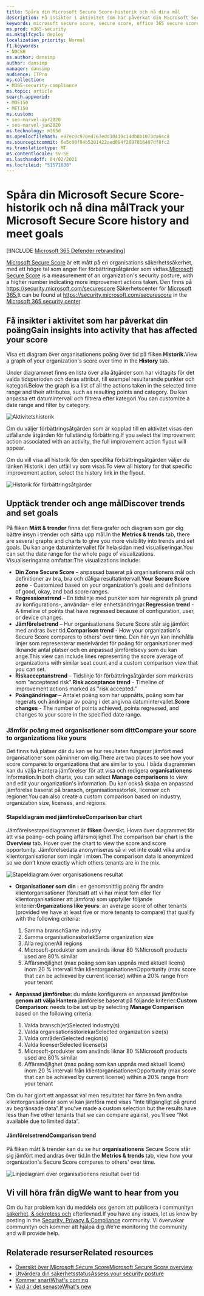 ```yaml
---
title: Spåra din Microsoft Secure Score-historik och nå dina mål
description: Få insikter i aktivitet som har påverkat din Microsoft Secure Score. Upptäck trender och ange mål.
keywords: microsoft secure score, secure score, office 365 secure score, microsoft security score, microsoft 365 security center, improvement actions
ms.prod: m365-security
ms.mktglfcycl: deploy
localization_priority: Normal
f1.keywords:
- NOCSH
ms.author: dansimp
author: dansimp
manager: dansimp
audience: ITPro
ms.collection:
- M365-security-compliance
ms.topic: article
search.appverid:
- MOE150
- MET150
ms.custom:
- seo-marvel-apr2020
- seo-marvel-jun2020
ms.technology: m365d
ms.openlocfilehash: e97ec0c970ed767edd30419c14db8b1073da64c8
ms.sourcegitcommit: 6e5c00f84b5201422aed094f2697016407df8fc2
ms.translationtype: MT
ms.contentlocale: sv-SE
ms.lasthandoff: 04/02/2021
ms.locfileid: "51571038"
---
```

# <a name="track-your-microsoft-secure-score-history-and-meet-goals"></a><span data-ttu-id="e7397-105">Spåra din Microsoft Secure Score-historik och nå dina mål</span><span class="sxs-lookup"><span data-stu-id="e7397-105">Track your Microsoft Secure Score history and meet goals</span></span>

[!INCLUDE [Microsoft 365 Defender rebranding](../includes/microsoft-defender.md)]

<span data-ttu-id="e7397-106">[Microsoft Secure Score](microsoft-secure-score.md) är ett mått på en organisations säkerhetssäkerhet, med ett högre tal som anger fler förbättringsåtgärder som vidtas.</span><span class="sxs-lookup"><span data-stu-id="e7397-106">[Microsoft Secure Score](microsoft-secure-score.md) is a measurement of an organization's security posture, with a higher number indicating more improvement actions taken.</span></span> <span data-ttu-id="e7397-107">Den finns på https://security.microsoft.com/securescore Säkerhetscenter för [Microsoft 365.](overview-security-center.md)</span><span class="sxs-lookup"><span data-stu-id="e7397-107">It can be found at https://security.microsoft.com/securescore in the [Microsoft 365 security center](overview-security-center.md).</span></span>

## <a name="gain-insights-into-activity-that-has-affected-your-score"></a><span data-ttu-id="e7397-108">Få insikter i aktivitet som har påverkat din poäng</span><span class="sxs-lookup"><span data-stu-id="e7397-108">Gain insights into activity that has affected your score</span></span>

<span data-ttu-id="e7397-109">Visa ett diagram över organisationens poäng över tid på fliken **Historik.**</span><span class="sxs-lookup"><span data-stu-id="e7397-109">View a graph of your organization's score over time in the **History** tab.</span></span>

<span data-ttu-id="e7397-110">Under diagrammet finns en lista över alla åtgärder som har vidtagits för det valda tidsperioden och deras attribut, till exempel resulterande punkter och kategori.</span><span class="sxs-lookup"><span data-stu-id="e7397-110">Below the graph is a list of all the actions taken in the selected time range and their attributes, such as resulting points and category.</span></span> <span data-ttu-id="e7397-111">Du kan anpassa ett datumintervall och filtrera efter kategori.</span><span class="sxs-lookup"><span data-stu-id="e7397-111">You can customize a date range and filter by category.</span></span>

![Aktivitetshistorik](../../media/secure-score/secure-score-history-activity.png)

<span data-ttu-id="e7397-113">Om du väljer förbättringsåtgärden som är kopplad till en aktivitet visas den utfällande åtgärden för fullständig förbättring.</span><span class="sxs-lookup"><span data-stu-id="e7397-113">If you select the improvement action associated with an activity, the full improvement action flyout will appear.</span></span>

<span data-ttu-id="e7397-114">Om du vill visa all historik för den specifika förbättringsåtgärden väljer du länken Historik i den utfäll vy som visas.</span><span class="sxs-lookup"><span data-stu-id="e7397-114">To view all history for that specific improvement action, select the history link in the flyout.</span></span>

![Historik för förbättringsåtgärder](../../media/secure-score/secure-score-history-flyout.png)

## <a name="discover-trends-and-set-goals"></a><span data-ttu-id="e7397-116">Upptäck trender och ange mål</span><span class="sxs-lookup"><span data-stu-id="e7397-116">Discover trends and set goals</span></span>

<span data-ttu-id="e7397-117">På fliken **Mått & trender** finns det flera grafer och diagram som ger dig bättre insyn i trender och sätta upp mål.</span><span class="sxs-lookup"><span data-stu-id="e7397-117">In the **Metrics & trends** tab, there are several graphs and charts to give you more visibility into trends and set goals.</span></span> <span data-ttu-id="e7397-118">Du kan ange datumintervallet för hela sidan med visualiseringar.</span><span class="sxs-lookup"><span data-stu-id="e7397-118">You can set the date range for the whole page of visualizations.</span></span> <span data-ttu-id="e7397-119">Visualiseringarna omfattar:</span><span class="sxs-lookup"><span data-stu-id="e7397-119">The visualizations include:</span></span>

* <span data-ttu-id="e7397-120">**Din Zone Secure Score** – anpassad baserat på organisationens mål och definitioner av bra, bra och dåliga resultatintervall.</span><span class="sxs-lookup"><span data-stu-id="e7397-120">**Your Secure Score zone** - Customized based on your organization's goals and definitions of good, okay, and bad score ranges.</span></span>
* <span data-ttu-id="e7397-121">**Regressionstrend** – En tidslinje med punkter som har regrerats på grund av konfigurations-, användar- eller enhetsändringar.</span><span class="sxs-lookup"><span data-stu-id="e7397-121">**Regression trend** - A timeline of points that have regressed because of configuration, user, or device changes.</span></span>  
* <span data-ttu-id="e7397-122">**Jämförelsetrend** – Hur organisationens Secure Score står sig jämfört med andras över tid.</span><span class="sxs-lookup"><span data-stu-id="e7397-122">**Comparison trend** - How your organization's Secure Score compares to others' over time.</span></span> <span data-ttu-id="e7397-123">Den här vyn kan innehålla linjer som representerar medelvärdet för poäng för organisationer med liknande antal platser och en anpassad jämförelsevy som du kan ange.</span><span class="sxs-lookup"><span data-stu-id="e7397-123">This view can include lines representing the score average of organizations with similar seat count and a custom comparison view that you can set.</span></span>
* <span data-ttu-id="e7397-124">**Riskacceptanstrend** – Tidslinje för förbättringsåtgärder som markerats som "accepterad risk".</span><span class="sxs-lookup"><span data-stu-id="e7397-124">**Risk acceptance trend** - Timeline of improvement actions marked as "risk accepted."</span></span>
* <span data-ttu-id="e7397-125">**Poängändringar** – Antalet poäng som har uppnåtts, poäng som har regerats och ändringar av poäng i det angivna datumintervallet.</span><span class="sxs-lookup"><span data-stu-id="e7397-125">**Score changes** - The number of points achieved, points regressed, and changes to your score in the specified date range.</span></span>

### <a name="compare-your-score-to-organizations-like-yours"></a><span data-ttu-id="e7397-126">Jämför poäng med organisationer som ditt</span><span class="sxs-lookup"><span data-stu-id="e7397-126">Compare your score to organizations like yours</span></span>

<span data-ttu-id="e7397-127">Det finns två platser där du kan se hur resultaten fungerar jämfört med organisationer som påminner om dig.</span><span class="sxs-lookup"><span data-stu-id="e7397-127">There are two places to see how your score compares to organizations that are similar to you.</span></span> <span data-ttu-id="e7397-128">I båda diagrammen kan du välja Hantera jämförelser för att visa och redigera **organisationens** information.</span><span class="sxs-lookup"><span data-stu-id="e7397-128">In both charts, you can select **Manage comparisons** to view and edit your organization's information.</span></span> <span data-ttu-id="e7397-129">Du kan också skapa en anpassad jämförelse baserat på bransch, organisationsstorlek, licenser och regioner.</span><span class="sxs-lookup"><span data-stu-id="e7397-129">You can also create a custom comparison based on industry, organization size, licenses, and regions.</span></span>

#### <a name="comparison-bar-chart"></a><span data-ttu-id="e7397-130">Stapeldiagram med jämförelse</span><span class="sxs-lookup"><span data-stu-id="e7397-130">Comparison bar chart</span></span>

<span data-ttu-id="e7397-131">Jämförelsestapeldiagrammet är **fliken** Översikt. Hovra över diagrammet för att visa poäng- och poäng affärsmöjlighet.</span><span class="sxs-lookup"><span data-stu-id="e7397-131">The comparison bar chart is the **Overview** tab. Hover over the chart to view the score and score opportunity.</span></span> <span data-ttu-id="e7397-132">Jämförelsedata anonymiseras så vi vet inte exakt vilka andra klientorganisationar som ingår i mixen.</span><span class="sxs-lookup"><span data-stu-id="e7397-132">The comparison data is anonymized so we don’t know exactly which others tenants are in the mix.</span></span>

![Stapeldiagram över organisationens resultat](../../media/secure-score/secure-score-comparison-bar.png)

- <span data-ttu-id="e7397-134">**Organisationer som din :** en genomsnittlig poäng för andra klientorganisationer (förutsatt att vi har minst fem eller fler klientorganisationer att jämföra) som uppfyller följande kriterier:</span><span class="sxs-lookup"><span data-stu-id="e7397-134">**Organizations like yours**: an average score of other tenants (provided we have at least five or more tenants to compare) that qualify with the following criteria:</span></span>
    1. <span data-ttu-id="e7397-135">Samma bransch</span><span class="sxs-lookup"><span data-stu-id="e7397-135">Same industry</span></span>
    2. <span data-ttu-id="e7397-136">Samma organisationsstorlek</span><span class="sxs-lookup"><span data-stu-id="e7397-136">Same organization size</span></span>
    3. <span data-ttu-id="e7397-137">Alla regioner</span><span class="sxs-lookup"><span data-stu-id="e7397-137">All regions</span></span>
    4. <span data-ttu-id="e7397-138">Microsoft-produkter som används liknar 80 %</span><span class="sxs-lookup"><span data-stu-id="e7397-138">Microsoft products used are 80% similar</span></span>
    5. <span data-ttu-id="e7397-139">Affärsmöjlighet (max poäng som kan uppnås med aktuell licens) inom 20 % intervall från klientorganisationen</span><span class="sxs-lookup"><span data-stu-id="e7397-139">Opportunity (max score that can be achieved by current license) within a 20% range from your tenant</span></span>

- <span data-ttu-id="e7397-140">**Anpassad jämförelse:** du måste konfigurera en anpassad jämförelse **genom att välja Hantera** jämförelse baserat på följande kriterier:</span><span class="sxs-lookup"><span data-stu-id="e7397-140">**Custom Comparison**: needs to be set up by selecting **Manage Comparison** based on the following criteria:</span></span>
    1. <span data-ttu-id="e7397-141">Valda bransch(er)</span><span class="sxs-lookup"><span data-stu-id="e7397-141">Selected industry(s)</span></span>
    2. <span data-ttu-id="e7397-142">Valda organisationsstorlekar</span><span class="sxs-lookup"><span data-stu-id="e7397-142">Selected organization size(s)</span></span>
    3. <span data-ttu-id="e7397-143">Valda områden</span><span class="sxs-lookup"><span data-stu-id="e7397-143">Selected region(s)</span></span>
    4. <span data-ttu-id="e7397-144">Valda licenser</span><span class="sxs-lookup"><span data-stu-id="e7397-144">Selected license(s)</span></span>
    5. <span data-ttu-id="e7397-145">Microsoft-produkter som används liknar 80 %</span><span class="sxs-lookup"><span data-stu-id="e7397-145">Microsoft products used are 80% similar</span></span>
    6. <span data-ttu-id="e7397-146">Affärsmöjlighet (max poäng som kan uppnås med aktuell licens) inom 20 % intervall från klientorganisationen</span><span class="sxs-lookup"><span data-stu-id="e7397-146">Opportunity (max score that can be achieved by current license) within a 20% range from your tenant</span></span>

<span data-ttu-id="e7397-147">Om du har gjort ett anpassat val men resultatet har färre än fem andra klientorganisationar som vi kan jämföra med visas "Inte tillgängligt på grund av begränsade data".</span><span class="sxs-lookup"><span data-stu-id="e7397-147">If you've made a custom selection but the results have less than five other tenants that we can compare against, you'll see “Not available due to limited data”.</span></span>

#### <a name="comparison-trend"></a><span data-ttu-id="e7397-148">Jämförelsetrend</span><span class="sxs-lookup"><span data-stu-id="e7397-148">Comparison trend</span></span>

<span data-ttu-id="e7397-149">På fliken mått & trender kan du se hur **organisationens** Secure Score står sig jämfört med andras över tid.</span><span class="sxs-lookup"><span data-stu-id="e7397-149">In the **Metrics & trends** tab, view how your organization's Secure Score compares to others' over time.</span></span>

![Linjediagram över organisationens resultat över tid](../../media/secure-score/secure-score-comparison-trend.png)

## <a name="we-want-to-hear-from-you"></a><span data-ttu-id="e7397-151">Vi vill höra från dig</span><span class="sxs-lookup"><span data-stu-id="e7397-151">We want to hear from you</span></span>

<span data-ttu-id="e7397-152">Om du har problem kan du meddela oss genom att publicera i communityn [säkerhet, & sekretess och](https://techcommunity.microsoft.com/t5/Security-Privacy-Compliance/bd-p/security_privacy) efterlevnad.</span><span class="sxs-lookup"><span data-stu-id="e7397-152">If you have any issues, let us know by posting in the [Security, Privacy & Compliance](https://techcommunity.microsoft.com/t5/Security-Privacy-Compliance/bd-p/security_privacy) community.</span></span> <span data-ttu-id="e7397-153">Vi övervakar communityn och kommer att hjälpa dig.</span><span class="sxs-lookup"><span data-stu-id="e7397-153">We're monitoring the community and will provide help.</span></span>

## <a name="related-resources"></a><span data-ttu-id="e7397-154">Relaterade resurser</span><span class="sxs-lookup"><span data-stu-id="e7397-154">Related resources</span></span>

- [<span data-ttu-id="e7397-155">Översikt över Microsoft Secure Score</span><span class="sxs-lookup"><span data-stu-id="e7397-155">Microsoft Secure Score overview</span></span>](microsoft-secure-score.md)
- [<span data-ttu-id="e7397-156">Utvärdera din säkerhetsstatus</span><span class="sxs-lookup"><span data-stu-id="e7397-156">Assess your security posture</span></span>](microsoft-secure-score-improvement-actions.md)
- [<span data-ttu-id="e7397-157">Kommer snart</span><span class="sxs-lookup"><span data-stu-id="e7397-157">What's coming</span></span>](microsoft-secure-score-whats-coming.md)
- [<span data-ttu-id="e7397-158">Vad är det senaste</span><span class="sxs-lookup"><span data-stu-id="e7397-158">What's new</span></span>](microsoft-secure-score-whats-new.md)
